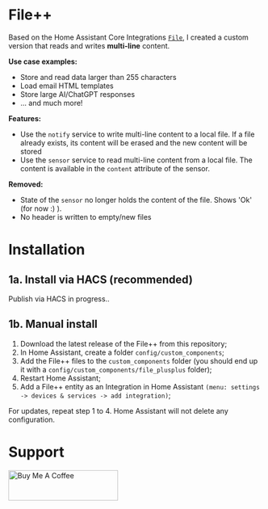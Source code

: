 # File++
Based on the Home Assistant Core Integrations [`File`](https://www.home-assistant.io/integrations/file/), I created a custom version that reads and writes **multi-line** content. 

**Use case examples:**
- Store and read data larger than 255 characters
- Load email HTML templates
- Store large AI/ChatGPT responses
- ... and much more!

**Features:**
- Use the `notify` service to write multi-line content to a local file. If a file already exists, its content will be erased and the new content will be stored
- Use the `sensor` service to read multi-line content from a local file. The content is available in the `content` attribute of the sensor.

**Removed:**
- State of the `sensor` no longer holds the content of the file. Shows 'Ok' (for now :) ).
- No header is written to empty/new files

# Installation

## 1a. Install via HACS (recommended) 
Publish via HACS in progress..

## 1b. Manual install
1) Download the latest release of the File++ from this repository;
2) In Home Assistant, create a folder `config/custom_components`;
3) Add the File++ files to the `custom_components` folder (you should end up it with a `config/custom_components/file_plusplus` folder);
4) Restart Home Assistant;
5) Add a File++ entity as an Integration in Home Assistant `(menu: settings -> devices & services -> add integration)`;

For updates, repeat step 1 to 4. Home Assistant will not delete any configuration.

# Support
<a href="https://www.buymeacoffee.com/benjamindcs" target="_blank"><img src="https://cdn.buymeacoffee.com/buttons/v2/default-yellow.png" alt="Buy Me A Coffee" style="height: 60px !important;width: 217px !important;" ></a>
